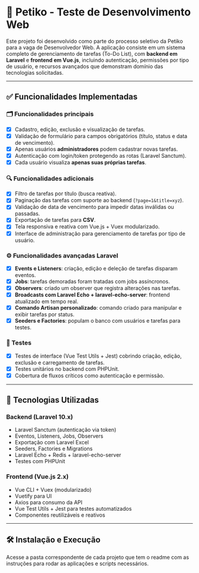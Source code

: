 # 🐾 Petiko - Teste de Desenvolvimento Web

Este projeto foi desenvolvido como parte do processo seletivo da Petiko para a vaga de Desenvolvedor Web. A aplicação consiste em um sistema completo de gerenciamento de tarefas (To-Do List), com **backend em Laravel** e **frontend em Vue.js**, incluindo autenticação, permissões por tipo de usuário, e recursos avançados que demonstram domínio das tecnologias solicitadas.

---

## ✅ Funcionalidades Implementadas

### 🗂️ Funcionalidades principais

- [x] Cadastro, edição, exclusão e visualização de tarefas.
- [x] Validação de formulário para campos obrigatórios (título, status e data de vencimento).
- [x] Apenas usuários **administradores** podem cadastrar novas tarefas.
- [x] Autenticação com login/token protegendo as rotas (Laravel Sanctum).
- [x] Cada usuário visualiza **apenas suas próprias tarefas**.

### 🔍 Funcionalidades adicionais

- [x] Filtro de tarefas por título (busca reativa).
- [x] Paginação das tarefas com suporte ao backend (`?page=1&title=xyz`).
- [x] Validação de data de vencimento para impedir datas inválidas ou passadas.
- [x] Exportação de tarefas para **CSV**.
- [x] Tela responsiva e reativa com Vue.js + Vuex modularizado.
- [x] Interface de administração para gerenciamento de tarefas por tipo de usuário.

### ⚙️ Funcionalidades avançadas Laravel

- [x] **Events e Listeners**: criação, edição e deleção de tarefas disparam eventos.
- [x] **Jobs**: tarefas demoradas foram tratadas com jobs assíncronos.
- [x] **Observers**: criado um observer que registra alterações nas tarefas.
- [x] **Broadcasts com Laravel Echo + laravel-echo-server**: frontend atualizado em tempo real.
- [x] **Comando Artisan personalizado**: comando criado para manipular e exibir tarefas por status.
- [x] **Seeders e Factories**: populam o banco com usuários e tarefas para testes.

### 🧪 Testes

- [x] Testes de interface (Vue Test Utils + Jest) cobrindo criação, edição, exclusão e carregamento de tarefas.
- [x] Testes unitários no backend com PHPUnit.
- [x] Cobertura de fluxos críticos como autenticação e permissão.

---

## 🚀 Tecnologias Utilizadas

### Backend (Laravel 10.x)

- Laravel Sanctum (autenticação via token)
- Eventos, Listeners, Jobs, Observers
- Exportação com Laravel Excel
- Seeders, Factories e Migrations
- Laravel Echo + Redis + laravel-echo-server
- Testes com PHPUnit

### Frontend (Vue.js 2.x)

- Vue CLI + Vuex (modularizado)
- Vuetify para UI
- Axios para consumo da API
- Vue Test Utils + Jest para testes automatizados
- Componentes reutilizáveis e reativos

---

## 🛠️ Instalação e Execução

Acesse a pasta correspondente de cada projeto que tem o readme com as instruções para rodar as aplicações e scripts necessários.

